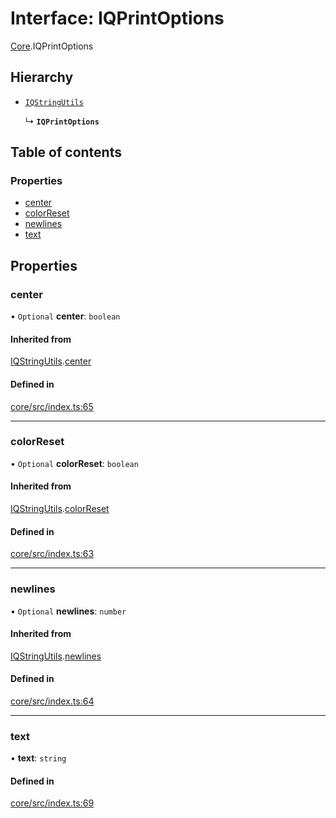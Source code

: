 # Interface: IQPrintOptions

[Core](../modules/Core.md).IQPrintOptions

## Hierarchy

- [`IQStringUtils`](Core.IQStringUtils.md)

  ↳ **`IQPrintOptions`**

## Table of contents

### Properties

- [center](Core.IQPrintOptions.md#center)
- [colorReset](Core.IQPrintOptions.md#colorreset)
- [newlines](Core.IQPrintOptions.md#newlines)
- [text](Core.IQPrintOptions.md#text)

## Properties

### center

• `Optional` **center**: `boolean`

#### Inherited from

[IQStringUtils](Core.IQStringUtils.md).[center](Core.IQStringUtils.md#center)

#### Defined in

[core/src/index.ts:65](https://github.com/iniquitybbs/iniquity/blob/d40b186/packages/core/src/index.ts#L65)

___

### colorReset

• `Optional` **colorReset**: `boolean`

#### Inherited from

[IQStringUtils](Core.IQStringUtils.md).[colorReset](Core.IQStringUtils.md#colorreset)

#### Defined in

[core/src/index.ts:63](https://github.com/iniquitybbs/iniquity/blob/d40b186/packages/core/src/index.ts#L63)

___

### newlines

• `Optional` **newlines**: `number`

#### Inherited from

[IQStringUtils](Core.IQStringUtils.md).[newlines](Core.IQStringUtils.md#newlines)

#### Defined in

[core/src/index.ts:64](https://github.com/iniquitybbs/iniquity/blob/d40b186/packages/core/src/index.ts#L64)

___

### text

• **text**: `string`

#### Defined in

[core/src/index.ts:69](https://github.com/iniquitybbs/iniquity/blob/d40b186/packages/core/src/index.ts#L69)
